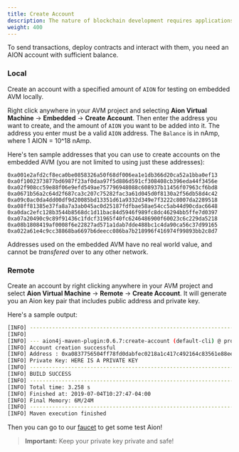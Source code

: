```yaml
---
title: Create Account
description: The nature of blockchain development requires applications and users to have accounts. The IntelliJ IDE, along with the Aion4j plugin, allows developers to create accounts on the fly, and use them to deploy and interact with dApps.
weight: 400
---
```


To send transactions, deploy contracts and interact with them, you need an AION account with sufficient balance.

### Local

Create an account with a specified amount of `AION` for testing on embedded AVM locally.

Right click anywhere in your AVM project and selecting **Aion Virtual Machine** → **Embedded** → **Create Account**. Then enter the address you want to create, and the amount of `AION` you want to be added into it. The address you enter must be a valid `AION` address. The `Balance` is in nAmp, where 1 AION = 10^18 nAmp.

Here's ten sample addresses that you can use to create accounts on the embedded AVM (you are not limited to using just these addresses):

```text
0xa001e2afd2cf8eca0be0858326a50f68df006ea1e1db366d20ca52a1bba0ef13
0xa0f1002373877bd6987f23af0daa97f5d886d591cf308408cb396eda44f3456e
0xa02f908cc59e88f06e9efd549ae757796948088c608937b11456f07963cf6bd8
0xa0671b56a2c64d2f687ca3c207c75282fac3a61d045d0f8130a2f56db58d4c42
0xa09c0ac0da4dd00df9d20085bd13351d61a9332d349e7f3222c8007da2289518
0xa08ff81385e37fa8a7a3ab045ac0d25187fdfbae58ae54cc5ab44d90cdac6648
0xa0dac2efc128b3544b8568dc1d11bac84d5946f989fc8dc46294bb5ffe7d0397
0xa07a20490c9c89f91436c1fdcf31965f40fc6246486900f60023c6c229da5218
0xa08b1808419af0008f6e22827ad571a1dab7dde488bc1c4da90ca56c37d99165
0xa022a61e4c9cc38868ba6697b6deecc086ba7b218996f416974f99893bb2c8d7
```

Addresses used on the embedded AVM have no real world value, and cannot be _transfered_ over to any other network.

### Remote

Create an account by right clicking anywhere in your AVM project and select **Aion Virtual Machine** → **Remote** → **Create Account**. It will generate you an Aion key pair that includes public address and private key.

Here's a sample output:

```sh
[INFO] ------------------------------------------------------------------------
[INFO] 
[INFO] --- aion4j-maven-plugin:0.6.7:create-account (default-cli) @ project101 ---
[INFO] Account creation successful
[INFO] Address : 0xa0837756504ff78fd0dabfec0218a1c417c492164c83561e88eeaca152119e9a
[INFO] Private Key: HERE IS A PRIVATE KEY
[INFO] ------------------------------------------------------------------------
[INFO] BUILD SUCCESS
[INFO] ------------------------------------------------------------------------
[INFO] Total time: 3.258 s
[INFO] Finished at: 2019-07-04T10:27:47-04:00
[INFO] Final Memory: 6M/24M
[INFO] ------------------------------------------------------------------------
[INFO] Maven execution finished
```

Then you can go to our [faucet](/developers/tools/faucets/) to get some test Aion!

> **Important:** Keep your private key private and safe!
